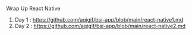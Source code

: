 Wrap Up React Native
1. Day 1 : https://github.com/aqigif/bsi-app/blob/main/react-native1.md
2. Day 2 : https://github.com/aqigif/bsi-app/blob/main/react-native2.md